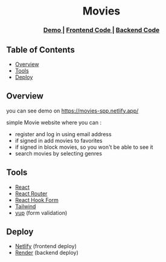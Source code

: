 <!-- -   <a href="https://github.com/GiorgiVartanov/movies-backend">backend of this app</a>
-   <a href="https://movies-spp.netlify.app/">website</a> (first request to backend will take 30 seconds because I am using free tier of <a href="https://render.com/">render</a> to host backend) -->

<h1 align="center">Movies</h1>

<div align="center">
  <h3>
    <a href="https://movies-spp.netlify.app/">
      Demo
    </a>
    <span> | </span>
    <a href="https://github.com/GiorgiVartanov/movies-frontend">
      Frontend Code
    </a>
    <span> | </span>
    <a href="https://github.com/GiorgiVartanov/movies-backend">
      Backend Code
    </a>
  </h3>
</div>

## Table of Contents

- [Overview](#overview)
- [Tools](#tools)
- [Deploy](#deploy)

## Overview

you can see demo on https://movies-spp.netlify.app/

simple Movie website where you can :

- register and log in using email address
- if signed in add movies to favorites
- if signed in block movies, so you won't be able to see it
- search movies by selecting genres

## Tools

- <a href="https://react.dev"> React </a>
- <a href="https://reactrouter.com"> React Router </a>
- <a href="https://react-hook-form.com"> React Hook Form </a>
- <a href="https://tailwindcss.com"> Tailwind </a>
- <a href="https://www.npmjs.com/package/yup">yup</a> (form validation)

## Deploy

- <a href="https://www.netlify.com">Netlify</a> (frontend deploy)
- <a href="https://render.com">Render</a> (backend deploy)
